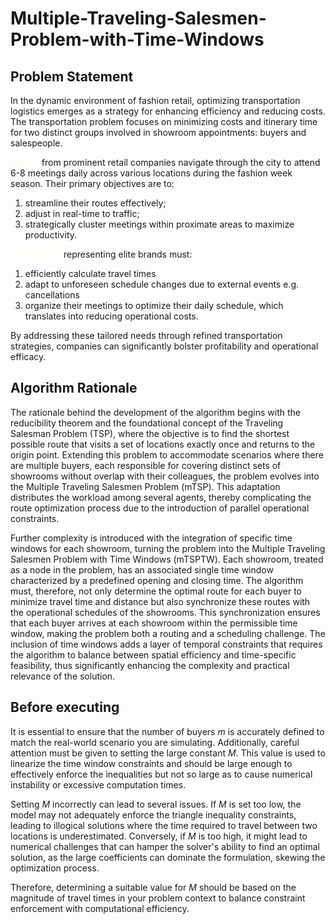 # Multiple-Traveling-Salesmen-Problem-with-Time-Windows
## Problem Statement
In the dynamic environment of fashion retail, optimizing transportation logistics emerges as a strategy for enhancing efficiency and reducing costs.   
The transportation problem focuses on minimizing costs and itinerary time for two distinct groups involved in showroom appointments: buyers and salespeople.     

<span style="color:lightyellow;">Buyers</span> from prominent retail companies navigate through the city to attend 6-8 meetings daily across various locations during the fashion week season. Their primary objectives are to:
1. streamline their routes effectively;
2. adjust in real-time to traffic; 
3. strategically cluster meetings within proximate areas to maximize productivity.  

<span style="color:lightyellow;">Salespeople</span> representing elite brands must:
1. efficiently calculate travel times
2. adapt to unforeseen schedule changes due to external events e.g. cancellations
3. organize their meetings to optimize their daily schedule, which translates into reducing operational costs.   

By addressing these tailored needs through refined transportation strategies, companies can significantly bolster profitability and operational efficacy.

## Algorithm Rationale
The rationale behind the development of the algorithm begins with the reducibility theorem and the foundational concept of the Traveling Salesman Problem (TSP), where the objective is to find the shortest possible route that visits a set of locations exactly once and returns to the origin point. Extending this problem to accommodate scenarios where there are multiple buyers, each responsible for covering distinct sets of showrooms without overlap with their colleagues, the problem evolves into the Multiple Traveling Salesmen Problem (mTSP). This adaptation distributes the workload among several agents, thereby complicating the route optimization process due to the introduction of parallel operational constraints.  

Further complexity is introduced with the integration of specific time windows for each showroom, turning the problem into the Multiple Traveling Salesmen Problem with Time Windows (mTSPTW). Each showroom, treated as a node in the problem, has an associated single time window characterized by a predefined opening and closing time. The algorithm must, therefore, not only determine the optimal route for each buyer to minimize travel time and distance but also synchronize these routes with the operational schedules of the showrooms. This synchronization ensures that each buyer arrives at each showroom within the permissible time window, making the problem both a routing and a scheduling challenge. The inclusion of time windows adds a layer of temporal constraints that requires the algorithm to balance between spatial efficiency and time-specific feasibility, thus significantly enhancing the complexity and practical relevance of the solution.

## Before executing 
It is essential to ensure that the number of buyers $m$ is accurately defined to match the real-world scenario you are simulating. Additionally, careful attention must be given to setting the large constant $M$. This value is used to linearize the time window constraints and should be large enough to effectively enforce the inequalities but not so large as to cause numerical instability or excessive computation times.

Setting $M$ incorrectly can lead to several issues. If $M$ is set too low, the model may not adequately enforce the triangle inequality constraints, leading to illogical solutions where the time required to travel between two locations is underestimated. Conversely, if $M$ is too high, it might lead to numerical challenges that can hamper the solver's ability to find an optimal solution, as the large coefficients can dominate the formulation, skewing the optimization process.

Therefore, determining a suitable value for $M$ should be based on the magnitude of travel times in your problem context to balance constraint enforcement with computational efficiency. 

